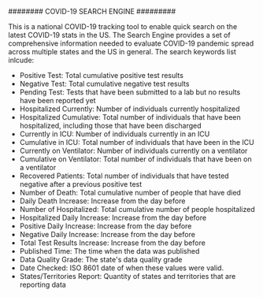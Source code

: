 ########   COVID-19 SEARCH ENGINE   #########

This is a national COVID-19 tracking tool to enable quick search on the latest COVID-19 stats in the US. The Search Engine provides a set of comprehensive information needed to evaluate COVID-19 pandemic spread across multiple states and the US in general. The search keywords list inlcude:
- Positive Test: Total cumulative positive test results
- Negative Test: Total cumulative negative test results
- Pending Test: Tests that have been submitted to a lab but no results have been reported yet
- Hospitalized Currently: Number of individuals currently hospitalized
- Hospitalized Cumulative: Total number of individuals that have been hospitalized, including those that have been discharged
- Currently in ICU: Number of individuals currently in an ICU
- Cumulative in ICU: Total number of individuals that have been in the ICU
- Currently on Ventilator: Number of individuals currently on a ventilator
- Cumulative on Ventilator: Total number of individuals that have been on a ventilator
- Recovered Patients: Total number of individuals that have tested negative after a previous positive test
- Number of Death: Total cumulative number of people that have died
- Daily Death Increase: Increase from the day before
- Number of Hospitalized: Total cumulative number of people hospitalized
- Hospitalized Daily Increase: Increase from the day before
- Positive Daily Increase: Increase from the day before
- Negative Daily Increase: Increase from the day before
- Total Test Results Increase: Increase from the day before
- Published Time: The time when the data was published
- Data Quality Grade: The state's data quality grade
- Date Checked: ISO 8601 date of when these values were valid.
- States/Territories Report: Quantity of states and territories that are reporting data

